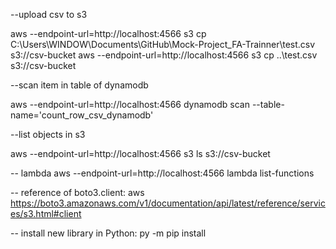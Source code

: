 --upload csv to s3

aws --endpoint-url=http://localhost:4566 s3 cp C:\Users\WINDOW\Documents\GitHub\Mock-Project_FA-Trainner\test.csv  s3://csv-bucket
aws --endpoint-url=http://localhost:4566 s3 cp ..\test.csv  s3://csv-bucket

--scan item in table of dynamodb

aws --endpoint-url=http://localhost:4566 dynamodb scan --table-name='count_row_csv_dynamodb' 

--list objects in s3

aws --endpoint-url=http://localhost:4566 s3 ls s3://csv-bucket

-- lambda
 aws --endpoint-url=http://localhost:4566 lambda list-functions

-- reference of boto3.client:
aws
https://boto3.amazonaws.com/v1/documentation/api/latest/reference/services/s3.html#client

-- install new library in Python: py -m pip install
